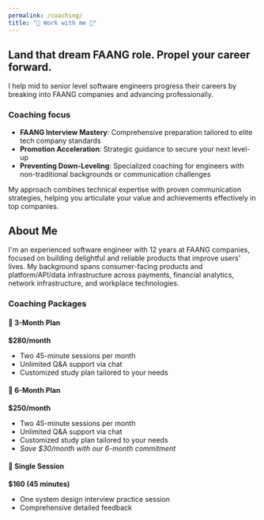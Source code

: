 ```yaml
---
permalink: /coaching/
title: "🚀 Work with me 🚀"
---
```


## Land that dream FAANG role. Propel your career forward.

I help mid to senior level software engineers progress their careers by breaking into FAANG companies and advancing professionally.

### Coaching focus
- **FAANG Interview Mastery**: Comprehensive preparation tailored to elite tech company standards
- **Promotion Acceleration**: Strategic guidance to secure your next level-up
- **Preventing Down-Leveling**: Specialized coaching for engineers with non-traditional backgrounds or communication challenges

My approach combines technical expertise with proven communication strategies, helping you articulate your value and achievements effectively in top companies.

## About Me
I'm an experienced software engineer with 12 years at FAANG companies, focused on building delightful and reliable products that improve users' lives. My background spans consumer-facing products and platform/API/data infrastructure across payments, financial analytics, network infrastructure, and workplace technologies.

### Coaching Packages

#### 📌 3-Month Plan
**$280/month**
- Two 45-minute sessions per month
- Unlimited Q&A support via chat
- Customized study plan tailored to your needs

#### 📌 6-Month Plan
**$250/month**
- Two 45-minute sessions per month
- Unlimited Q&A support via chat
- Customized study plan tailored to your needs
- *Save $30/month with our 6-month commitment*

#### 📌 Single Session
**$160 (45 minutes)**
- One system design interview practice session
- Comprehensive detailed feedback
